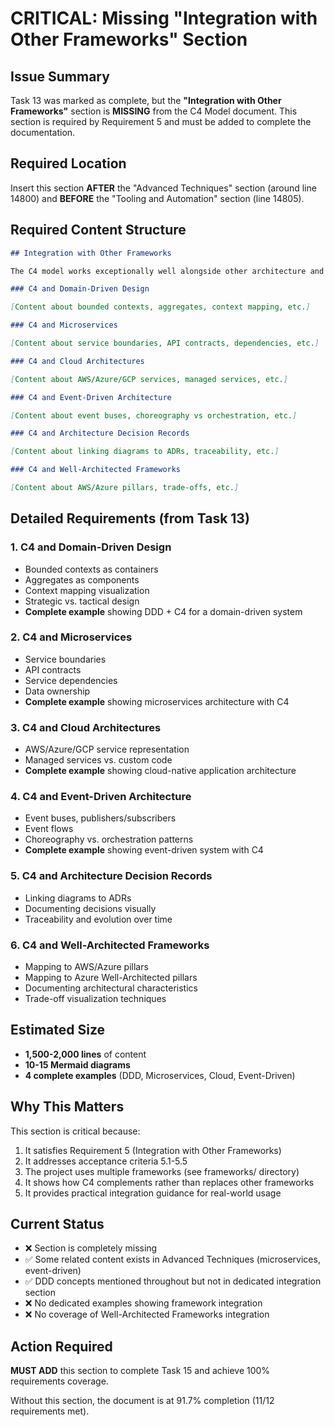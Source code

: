 # CRITICAL: Missing "Integration with Other Frameworks" Section

## Issue Summary

Task 13 was marked as complete, but the **"Integration with Other Frameworks"** section is **MISSING** from the C4 Model document. This section is required by Requirement 5 and must be added to complete the documentation.

## Required Location

Insert this section **AFTER** the "Advanced Techniques" section (around line 14800) and **BEFORE** the "Tooling and Automation" section (line 14805).

## Required Content Structure

```markdown
## Integration with Other Frameworks

The C4 model works exceptionally well alongside other architecture and development frameworks. Rather than replacing these frameworks, C4 complements them by providing a consistent visualization approach. This section shows how to integrate C4 with popular frameworks used in modern software development.

### C4 and Domain-Driven Design

[Content about bounded contexts, aggregates, context mapping, etc.]

### C4 and Microservices

[Content about service boundaries, API contracts, dependencies, etc.]

### C4 and Cloud Architectures  

[Content about AWS/Azure/GCP services, managed services, etc.]

### C4 and Event-Driven Architecture

[Content about event buses, choreography vs orchestration, etc.]

### C4 and Architecture Decision Records

[Content about linking diagrams to ADRs, traceability, etc.]

### C4 and Well-Architected Frameworks

[Content about AWS/Azure pillars, trade-offs, etc.]
```

## Detailed Requirements (from Task 13)

### 1. C4 and Domain-Driven Design
- Bounded contexts as containers
- Aggregates as components  
- Context mapping visualization
- Strategic vs. tactical design
- **Complete example** showing DDD + C4 for a domain-driven system

### 2. C4 and Microservices
- Service boundaries
- API contracts
- Service dependencies
- Data ownership
- **Complete example** showing microservices architecture with C4

### 3. C4 and Cloud Architectures
- AWS/Azure/GCP service representation
- Managed services vs. custom code
- **Complete example** showing cloud-native application architecture

### 4. C4 and Event-Driven Architecture
- Event buses, publishers/subscribers
- Event flows
- Choreography vs. orchestration patterns
- **Complete example** showing event-driven system with C4

### 5. C4 and Architecture Decision Records
- Linking diagrams to ADRs
- Documenting decisions visually
- Traceability and evolution over time

### 6. C4 and Well-Architected Frameworks
- Mapping to AWS/Azure pillars
- Mapping to Azure Well-Architected pillars
- Documenting architectural characteristics
- Trade-off visualization techniques

## Estimated Size

- **1,500-2,000 lines** of content
- **10-15 Mermaid diagrams**
- **4 complete examples** (DDD, Microservices, Cloud, Event-Driven)

## Why This Matters

This section is critical because:
1. It satisfies Requirement 5 (Integration with Other Frameworks)
2. It addresses acceptance criteria 5.1-5.5
3. The project uses multiple frameworks (see frameworks/ directory)
4. It shows how C4 complements rather than replaces other frameworks
5. It provides practical integration guidance for real-world usage

## Current Status

- ❌ Section is completely missing
- ✅ Some related content exists in Advanced Techniques (microservices, event-driven)
- ✅ DDD concepts mentioned throughout but not in dedicated integration section
- ❌ No dedicated examples showing framework integration
- ❌ No coverage of Well-Architected Frameworks integration

## Action Required

**MUST ADD** this section to complete Task 15 and achieve 100% requirements coverage.

Without this section, the document is at 91.7% completion (11/12 requirements met).
